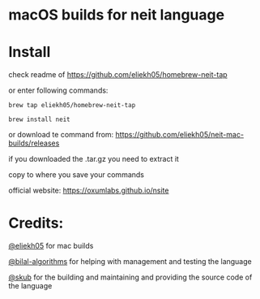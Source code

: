 # macOS builds for neit language

# Install

check readme of https://github.com/eliekh05/homebrew-neit-tap

or enter following commands:

```
brew tap eliekh05/homebrew-neit-tap

brew install neit
```
or download te command from: https://github.com/eliekh05/neit-mac-builds/releases

if you downloaded the .tar.gz you need to extract it

copy to where you save your commands

official website: https://oxumlabs.github.io/nsite


# Credits:

[@eliekh05](https://github.com/eliekh05) for mac builds

[@bilal-algorithms](https://github.com/bilal-algorithms) for helping with management and testing the language

[@skub](https://github.com/skubed0007) for the building and maintaining and providing the source code of the language
